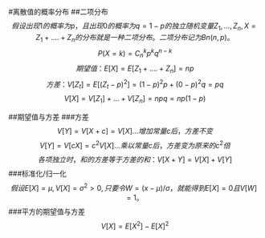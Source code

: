 #离散值的概率分布
##二项分布
$$假设出现1的概率为p，且出现0的概率为q=1-p的独立随机变量Z_1,...,Z_n, X=Z_1 + .... + Z_n的分布就是一种二项分布。二项分布记为Bn(n, p)。$$
$$P(X=k)=C_n^kp^kq^{n-k} $$
$$期望值：E[X] = E[Z_1 + .... + Z_n] = np$$
$$方差：V[Z_t] = E[(Z_t-p)^2] = (1-p)^2p + (0-p)^2q = pq$$
$$V[X] = V[Z_1] + ... + V[Z_n] = npq = np(1-p)$$


##期望值与方差
###方差
$$V[Y] = V[X+c] = V[X] ...增加常量c后，方差不变$$
$$V[Y] = V[cX] = c^2V[X] ...乘以常量c后，方差变为原来的c^2倍$$
$$各项独立时，和的方差等于方差的和：V[X+Y] = V[X] + V[Y]$$
###标准化/归一化
$$假设E[X]=\mu, V[X]=\sigma^2 > 0, 只要令W=(x-\mu)/\sigma，就能得到E[X] = 0且V[W]=1。$$
###平方的期望值与方差
$$V[X] = E[X^2] - E[X]^2$$